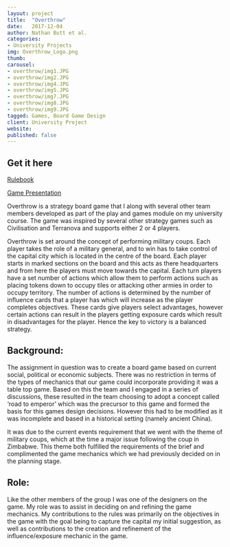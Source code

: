 ```yaml
---
layout: project
title:  "Overthrow"
date:   2017-12-04
author: Nathan Butt et al.
categories:
- University Projects
img: Overthrow_Logo.png
thumb:
carousel:
- overthrow/img1.JPG
- overthrow/img2.JPG
- overthrow/img4.JPG
- overthrow/img5.JPG
- overthrow/img7.JPG
- overthrow/img8.JPG
- overthrow/img9.JPG
tagged: Games, Board Game Design
client: University Project
website:
published: false
---
```


## Get it here
<a href="/assets/documents/overthrow/Rulebook.pdf">Rulebook</a>

<a href="/assets/documents/overthrow/Presentation.pptx">Game Presentation</a>


Overthrow is a strategy board game that I along with several other team members developed as part of the play and games module on my university course. The game was inspired by several other strategy games  such as Civilisation and Terranova and supports either 2 or 4 players.

Overthrow is set around the concept of performing military coups. Each player takes the role of a military general, and to win has to take control of the capital city which is located in the centre of the board. Each player starts in marked sections on the board and this acts as there headquarters and from here the players must move towards the capital. Each turn players have a set number of actions  which allow them to perform actions such as placing tokens down to occupy tiles or attacking other armies in order to occupy territory. The number of actions is determined by the number of influence cards that a player has which will increase as the player completes objectives. These cards give players select advantages, however certain actions can result in the players getting exposure cards which result in disadvantages for the player. Hence the key to victory is a balanced strategy.

## Background:
The assignment in question was to create a board game based on current social, political or economic subjects. There was no restriction in terms of the types of mechanics that our game could incorporate providing it was a table top game. Based on this the team and I engaged in a series of discussions, these resulted in the team choosing to adopt a concept called ‘road to emperor’ which was the precursor to this game and formed the basis for this games design decisions. However this had to be modified as it was incomplete and based in a historical setting (namely ancient China).

It was due to the current events requirement that we went with the theme of military coups, which at the time a major issue following the coup in Zimbabwe. This theme both fulfilled the requirements of the brief and complimented the game mechanics which we had previously decided on in the planning stage.

## Role:
Like the other members of the group I was one of the designers on the game. My role was to assist in deciding on and refining the game mechanics. My contributions to the rules was primarily on the objectives in the game with the goal being to capture the capital my initial suggestion, as well as contributions to the creation and refinement of the influence/exposure mechanic in the game.
